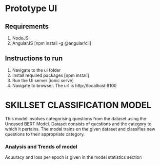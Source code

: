 # Prototype UI

## Requirements
1. NodeJS
2. AngularJS [npm install -g @angular/cli]

## Instructions to run
1. Navigate to the ui folder
2. Install required packages [npm install]
3. Run the UI server [ionic serve]
4. Navigate to browser. The url is http://localhost:8100







# SKILLSET CLASSIFICATION MODEL

This model involves categorising questions from the dataset using the Uncased BERT Model. Dataset consists of questions and the category to which it pertains. The model trains on the given dataset and classifies new questions to their appropriate category.

### Analysis and Trends of model 
Acuuracy and loss per epoch is given in the model statistics section


